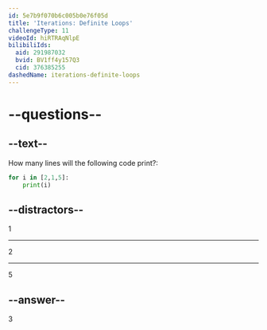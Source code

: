 ```yaml
---
id: 5e7b9f070b6c005b0e76f05d
title: 'Iterations: Definite Loops'
challengeType: 11
videoId: hiRTRAqNlpE
bilibiliIds:
  aid: 291987032
  bvid: BV1ff4y157Q3
  cid: 376385255
dashedName: iterations-definite-loops
---
```


# --questions--

## --text--

How many lines will the following code print?:

```python
for i in [2,1,5]:
    print(i)
```

## --distractors--

1

---

2

---

5

## --answer--

3

